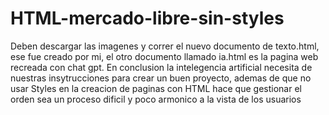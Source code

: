 # HTML-mercado-libre-sin-styles



Deben descargar las imagenes y correr el nuevo documento de texto.html, ese fue creado por mi, el otro documento llamado ia.html es la pagina web recreada con chat gpt.
En conclusion la intelegencia artificial necesita de nuestras insytrucciones para crear un buen proyecto, ademas de que no usar Styles en la creacion de paginas con HTML hace que gestionar el orden 
sea un proceso dificil y poco armonico a la vista de los usuarios

